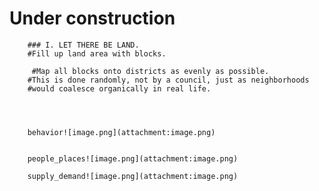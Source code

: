 # Under construction

        ### I. LET THERE BE LAND.
        #Fill up land area with blocks.

         #Map all blocks onto districts as evenly as possible. 
        #This is done randomly, not by a council, just as neighborhoods
        #would coalesce organically in real life.




        behavior![image.png](attachment:image.png)


        people_places![image.png](attachment:image.png)

        supply_demand![image.png](attachment:image.png)